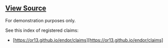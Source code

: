 ## [View Source](https://github.com/OR13/endor)

For demonstration purposes only.

See this index of registered claims:

- [https://or13.github.io/endor/claims][https://or13.github.io/endor/claims]
